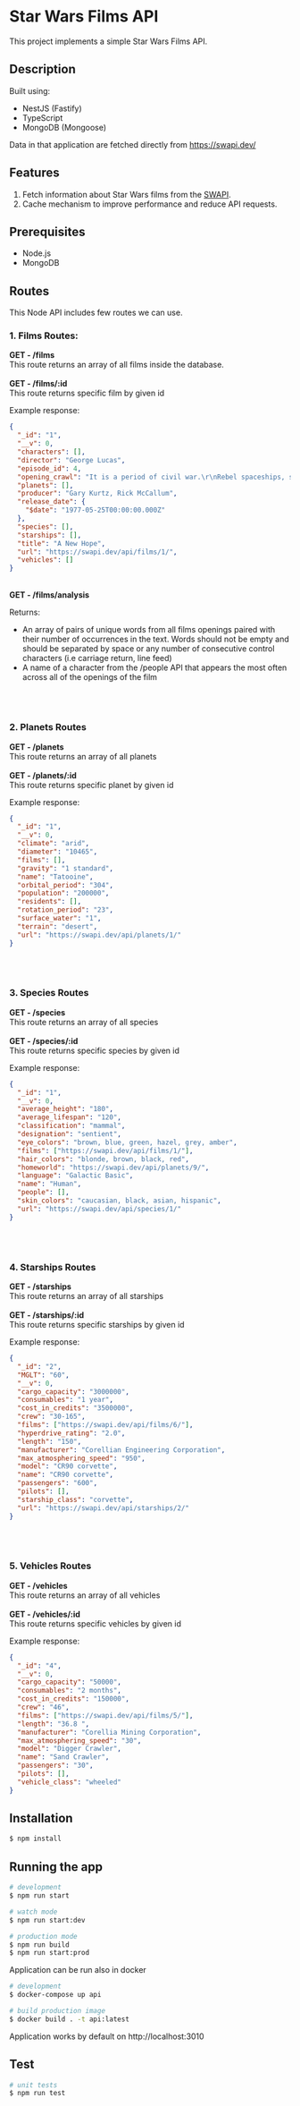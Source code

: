 # Star Wars Films API

This project implements a simple Star Wars Films API.

## Description

Built using:

- NestJS (Fastify)
- TypeScript
- MongoDB (Mongoose)

Data in that application are fetched directly from https://swapi.dev/

## Features

1. Fetch information about Star Wars films from the [SWAPI](https://swapi.dev/).
2. Cache mechanism to improve performance and reduce API requests.

## Prerequisites

- Node.js
- MongoDB

## Routes

This Node API includes few routes we can use.</br>

<h3>1. Films Routes:</h3>
<b>GET - /films</b> </br>
This route returns an array of all films inside the database.
</br></br>
<b>GET - /films/:id</b> </br>
This route returns specific film by given id</br>

Example response:

```json
{
  "_id": "1",
  "__v": 0,
  "characters": [],
  "director": "George Lucas",
  "episode_id": 4,
  "opening_crawl": "It is a period of civil war.\r\nRebel spaceships, striking\r\nfrom a hidden base, have won\r\ntheir first victory against\r\nthe evil Galactic Empire.\r\n\r\nDuring the battle, Rebel\r\nspies managed to steal secret\r\nplans to the Empire's\r\nultimate weapon, the DEATH\r\nSTAR, an armored space\r\nstation with enough power\r\nto destroy an entire planet.\r\n\r\nPursued by the Empire's\r\nsinister agents, Princess\r\nLeia races home aboard her\r\nstarship, custodian of the\r\nstolen plans that can save her\r\npeople and restore\r\nfreedom to the galaxy....",
  "planets": [],
  "producer": "Gary Kurtz, Rick McCallum",
  "release_date": {
    "$date": "1977-05-25T00:00:00.000Z"
  },
  "species": [],
  "starships": [],
  "title": "A New Hope",
  "url": "https://swapi.dev/api/films/1/",
  "vehicles": []
}
```

</br>
<b>GET - /films/analysis</b> </br>

Returns:

- An array of pairs of unique words from all films openings paired with their
  number of occurrences in the text. Words should not be empty and should be
  separated by space or any number of consecutive control characters (i.e
  carriage return, line feed)
- A name of a character from the /people API that appears the most often
  across all of the openings of the film

</br></br>

<h3>2. Planets Routes</h3>
<b>GET - /planets</b> </br>
This route returns an array of all planets
</br></br>
<b>GET - /planets/:id</b> </br>
This route returns specific planet by given id</br>

Example response:

```json
{
  "_id": "1",
  "__v": 0,
  "climate": "arid",
  "diameter": "10465",
  "films": [],
  "gravity": "1 standard",
  "name": "Tatooine",
  "orbital_period": "304",
  "population": "200000",
  "residents": [],
  "rotation_period": "23",
  "surface_water": "1",
  "terrain": "desert",
  "url": "https://swapi.dev/api/planets/1/"
}
```

</br></br>

<h3>3. Species Routes</h3>
<b>GET - /species</b> </br>
This route returns an array of all species
</br></br>
<b>GET - /species/:id</b> </br>
This route returns specific species by given id</br>

Example response:

```json
{
  "_id": "1",
  "__v": 0,
  "average_height": "180",
  "average_lifespan": "120",
  "classification": "mammal",
  "designation": "sentient",
  "eye_colors": "brown, blue, green, hazel, grey, amber",
  "films": ["https://swapi.dev/api/films/1/"],
  "hair_colors": "blonde, brown, black, red",
  "homeworld": "https://swapi.dev/api/planets/9/",
  "language": "Galactic Basic",
  "name": "Human",
  "people": [],
  "skin_colors": "caucasian, black, asian, hispanic",
  "url": "https://swapi.dev/api/species/1/"
}
```

</br></br>

<h3>4. Starships Routes</h3>
<b>GET - /starships</b> </br>
This route returns an array of all starships
</br></br>
<b>GET - /starships/:id</b> </br>
This route returns specific starships by given id</br>

Example response:

```json
{
  "_id": "2",
  "MGLT": "60",
  "__v": 0,
  "cargo_capacity": "3000000",
  "consumables": "1 year",
  "cost_in_credits": "3500000",
  "crew": "30-165",
  "films": ["https://swapi.dev/api/films/6/"],
  "hyperdrive_rating": "2.0",
  "length": "150",
  "manufacturer": "Corellian Engineering Corporation",
  "max_atmosphering_speed": "950",
  "model": "CR90 corvette",
  "name": "CR90 corvette",
  "passengers": "600",
  "pilots": [],
  "starship_class": "corvette",
  "url": "https://swapi.dev/api/starships/2/"
}
```

</br></br>

<h3>5. Vehicles Routes</h3>
<b>GET - /vehicles</b> </br>
This route returns an array of all vehicles
</br></br>
<b>GET - /vehicles/:id</b> </br>
This route returns specific vehicles by given id</br>

Example response:

```json
{
  "_id": "4",
  "__v": 0,
  "cargo_capacity": "50000",
  "consumables": "2 months",
  "cost_in_credits": "150000",
  "crew": "46",
  "films": ["https://swapi.dev/api/films/5/"],
  "length": "36.8 ",
  "manufacturer": "Corellia Mining Corporation",
  "max_atmosphering_speed": "30",
  "model": "Digger Crawler",
  "name": "Sand Crawler",
  "passengers": "30",
  "pilots": [],
  "vehicle_class": "wheeled"
}
```

## Installation

```bash
$ npm install
```

## Running the app

```bash
# development
$ npm run start

# watch mode
$ npm run start:dev

# production mode
$ npm run build
$ npm run start:prod
```

Application can be run also in docker

```bash
# development
$ docker-compose up api

# build production image
$ docker build . -t api:latest
```

Application works by default on http://localhost:3010
</br>

## Test

```bash
# unit tests
$ npm run test
```
